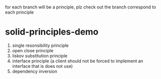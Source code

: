 for each branch will be a principle,
plz check out the branch correspond to each principle
# solid-principles-demo
1. single resonsibility principle
2. open close principle
3. liskov substitution principle
4. interface principle (a client should not be forced to implement an interface that is does not use)
5. dependency inversion
